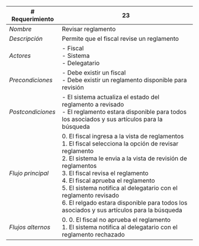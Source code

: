 |# Requerimiento|23 |
|-|-|
| *Nombre*|Revisar reglamento
| *Descripción*| Permite que el fiscal revise un reglamento |
|*Actores*| - Fiscal<br> - Sistema<br> - Delegatario
|*Precondiciones*| - Debe existir un fiscal<br> - Debe existir un reglamento disponible para revisión
|*Postcondiciones*| - El sistema actualiza el estado del reglamento a revisado<br> - El reglamento estara disponible para todos los asociados y sus artículos para la búsqueda
|*Flujo principal*|0.  El fiscal ingresa a la vista de reglamentos<br>1.  El fiscal selecciona la opción de revisar reglamento<br>2.  El sistema le envia a la vista de revisión de reglamentos<br>3.  El fiscal revisa el reglamento<br>4.  El fiscal aprueba el reglamento<br>5.  El sistema notifica al delegatario con el reglamento revisado<br>6.  El relgado estara disponible para todos los asociados y sus artículos para la búsqueda
|*Flujos alternos*|0.  0. El fiscal no aprueba el reglamento<br>1. El sistema notifica al delegatario con el reglamento rechazado
